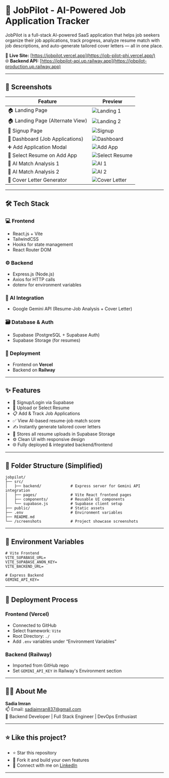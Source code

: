 # 🚀 JobPilot - AI-Powered Job Application Tracker

JobPilot is a full-stack AI-powered SaaS application that helps job seekers organize their job applications, track progress, analyze resume match with job descriptions, and auto-generate tailored cover letters — all in one place.

🔗 **Live Site:** [https://jobpilot.vercel.app](https://job-pilot-phi.vercel.app/)  
🌐 **Backend API:** [https://jobpilot-api.up.railway.app](https://jobpilot-production.up.railway.app)

---

## 📸 Screenshots

| Feature                            | Preview                                      |
|-----------------------------------|----------------------------------------------|
| 🏠 Landing Page                   | ![Landing 1](./screenshots/ss-landingpage-1.png) |
| 🏠 Landing Page (Alternate View)  | ![Landing 2](./screenshots/ss-landingpage-2.png) |
| 🔐 Signup Page                    | ![Signup](./screenshots/ss-signup.png) |
| 🧾 Dashboard (Job Applications)   | ![Dashboard](./screenshots/ss-dashboard.png) |
| ➕ Add Application Modal          | ![Add App](./screenshots/ss-add-application.png) |
| 📂 Select Resume on Add App       | ![Select Resume](./screenshots/ss-add-application-select-existing-resume.png) |
| 🤖 AI Match Analysis 1           | ![AI 1](./screenshots/ss-ai-analysis-3.png) |
| 🤖 AI Match Analysis 2           | ![AI 2](./screenshots/ss-ai-analysis-4.png) |
| 📝 Cover Letter Generator        | ![Cover Letter](./screenshots/ss-cover-letter-2.png) |

---

## 🛠 Tech Stack

### 💻 Frontend
- React.js + Vite
- TailwindCSS
- Hooks for state management
- React Router DOM

### ⚙️ Backend
- Express.js (Node.js)
- Axios for HTTP calls
- dotenv for environment variables

### 🧠 AI Integration
- Google Gemini API (Resume-Job Analysis + Cover Letter)

### 🗃️ Database & Auth
- Supabase (PostgreSQL + Supabase Auth)
- Supabase Storage (for resumes)

### 🚀 Deployment
- Frontend on **Vercel**
- Backend on **Railway**

---

## ✨ Features

- 🔐 Signup/Login via Supabase
- 📂 Upload or Select Resume
- 📋 Add & Track Job Applications
- ✅ View AI-based resume-job match score
- ✍️ Instantly generate tailored cover letters
- 💾 Stores all resume uploads in Supabase Storage
- ⚙️ Clean UI with responsive design
- 🌐 Fully deployed & integrated backend/frontend

---

## 📁 Folder Structure (Simplified)

```
jobpilot/
├── src/
│   ├── backend/             # Express server for Gemini API integration
│   ├── pages/               # Vite React frontend pages
│   ├── components/          # Reusable UI components
│   └── supabase.js          # Supabase client setup
├── public/                  # Static assets
├── .env                     # Environment variables
├── README.md
└── /screenshots             # Project showcase screenshots
```

---

## 🔐 Environment Variables

```env
# Vite Frontend
VITE_SUPABASE_URL=
VITE_SUPABASE_ANON_KEY=
VITE_BACKEND_URL=

# Express Backend
GEMINI_API_KEY=
```

---

## 🚀 Deployment Process

### Frontend (Vercel)
- Connected to GitHub
- Select framework: `Vite`
- Root Directory: `./`
- Add `.env` variables under “Environment Variables”

### Backend (Railway)
- Imported from GitHub repo
- Set `GEMINI_API_KEY` in Railway's Environment section

---

## 🙋‍♀️ About Me

**Sadia Imran**  
📫 Email: sadiaimran837@gmail.com  
💼 Backend Developer | Full Stack Engineer | DevOps Enthusiast

---

## ⭐ Like this project?

- ⭐ Star this repository  
- 🍴 Fork it and build your own features  
- 🤝 Connect with me on [LinkedIn](https://linkedin.com)

---